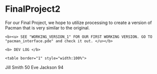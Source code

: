 # FinalProject2
For our Final Project, we hope to utilize processing to create a version of Pacman that is very similar to the original. 

	<b><u> SEE "WORKING_VERSION_1" FOR OUR FIRST WORKING VERSION. GO TO "pacman_interface.pde" and check it out. </u></b>
	
	<b> DEV LOG </b> 

	<table border="1" style="width:100%">
  <tr>
    <th>Jill</th>
    <th>Smith</th> 
    <th>50</th>
  </tr>
  <tr>
    <td>Eve</td>
    <td>Jackson</td> 
    <td>94</td>
  </tr>
</table>

